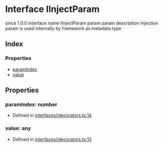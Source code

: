 # Interface IInjectParam
 since 1.0.0 interface  name IInjectParam param  param 
 description 
Injection param is used internally by framework as metadata type


## Index

### Properties
* [paramIndex](_interfaces_idecorators_.iinjectparam.md#paramindex)
* [value](_interfaces_idecorators_.iinjectparam.md#value)

## Properties

### paramIndex: number

* Defined in [interfaces/idecorators.ts:14](https://github.com/igorzg/typeix/blob/master/src/interfaces/idecorators.ts#L14)


### value: any

* Defined in [interfaces/idecorators.ts:13](https://github.com/igorzg/typeix/blob/master/src/interfaces/idecorators.ts#L13)


